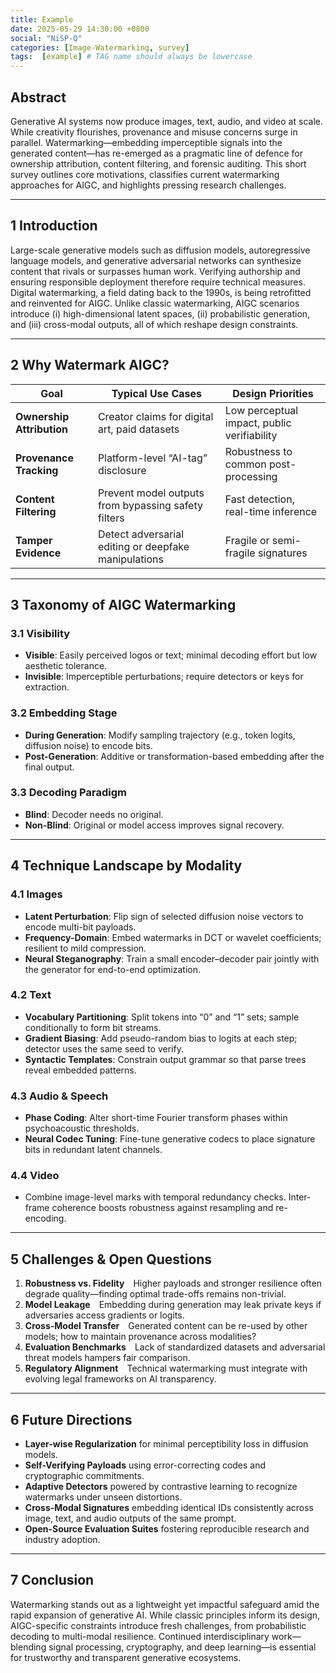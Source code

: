 ```yaml
---
title: Example
date: 2025-05-29 14:30:00 +0800
social: "NiSP-Q"
categories: [Image-Watermarking, survey]
tags:  [example] # TAG name should always be lowercase
---
```


## Abstract
Generative AI systems now produce images, text, audio, and video at scale. While creativity flourishes, provenance and misuse concerns surge in parallel. Watermarking—embedding imperceptible signals into the generated content—has re-emerged as a pragmatic line of defence for ownership attribution, content filtering, and forensic auditing. This short survey outlines core motivations, classifies current watermarking approaches for AIGC, and highlights pressing research challenges.

---

## 1 Introduction
Large-scale generative models such as diffusion models, autoregressive language models, and generative adversarial networks can synthesize content that rivals or surpasses human work. Verifying authorship and ensuring responsible deployment therefore require technical measures. Digital watermarking, a field dating back to the 1990s, is being retrofitted and reinvented for AIGC. Unlike classic watermarking, AIGC scenarios introduce (i) high-dimensional latent spaces, (ii) probabilistic generation, and (iii) cross-modal outputs, all of which reshape design constraints.

---

## 2 Why Watermark AIGC?

| Goal | Typical Use Cases | Design Priorities |
|------|------------------|-------------------|
| **Ownership Attribution** | Creator claims for digital art, paid datasets | Low perceptual impact, public verifiability |
| **Provenance Tracking** | Platform-level “AI-tag” disclosure | Robustness to common post-processing |
| **Content Filtering** | Prevent model outputs from bypassing safety filters | Fast detection, real-time inference |
| **Tamper Evidence** | Detect adversarial editing or deepfake manipulations | Fragile or semi-fragile signatures |

---

## 3 Taxonomy of AIGC Watermarking

### 3.1 Visibility
* **Visible**: Easily perceived logos or text; minimal decoding effort but low aesthetic tolerance.  
* **Invisible**: Imperceptible perturbations; require detectors or keys for extraction.

### 3.2 Embedding Stage
* **During Generation**: Modify sampling trajectory (e.g., token logits, diffusion noise) to encode bits.  
* **Post-Generation**: Additive or transformation-based embedding after the final output.

### 3.3 Decoding Paradigm
* **Blind**: Decoder needs no original.  
* **Non-Blind**: Original or model access improves signal recovery.

---

## 4 Technique Landscape by Modality

### 4.1 Images
* **Latent Perturbation**: Flip sign of selected diffusion noise vectors to encode multi-bit payloads.  
* **Frequency-Domain⁠**: Embed watermarks in DCT or wavelet coefficients; resilient to mild compression.  
* **Neural Steganography**: Train a small encoder–decoder pair jointly with the generator for end-to-end optimization.

### 4.2 Text
* **Vocabulary Partitioning**: Split tokens into “0” and “1” sets; sample conditionally to form bit streams.  
* **Gradient Biasing**: Add pseudo-random bias to logits at each step; detector uses the same seed to verify.  
* **Syntactic Templates**: Constrain output grammar so that parse trees reveal embedded patterns.

### 4.3 Audio & Speech
* **Phase Coding**: Alter short-time Fourier transform phases within psychoacoustic thresholds.  
* **Neural Codec Tuning**: Fine-tune generative codecs to place signature bits in redundant latent channels.

### 4.4 Video
* Combine image-level marks with temporal redundancy checks. Inter-frame coherence boosts robustness against resampling and re-encoding.

---

## 5 Challenges & Open Questions
1. **Robustness vs. Fidelity** Higher payloads and stronger resilience often degrade quality—finding optimal trade-offs remains non-trivial.  
2. **Model Leakage** Embedding during generation may leak private keys if adversaries access gradients or logits.  
3. **Cross-Model Transfer** Generated content can be re-used by other models; how to maintain provenance across modalities?  
4. **Evaluation Benchmarks** Lack of standardized datasets and adversarial threat models hampers fair comparison.  
5. **Regulatory Alignment** Technical watermarking must integrate with evolving legal frameworks on AI transparency.

---

## 6 Future Directions
* **Layer-wise Regularization** for minimal perceptibility loss in diffusion models.  
* **Self-Verifying Payloads** using error-correcting codes and cryptographic commitments.  
* **Adaptive Detectors** powered by contrastive learning to recognize watermarks under unseen distortions.  
* **Cross-Modal Signatures** embedding identical IDs consistently across image, text, and audio outputs of the same prompt.  
* **Open-Source Evaluation Suites** fostering reproducible research and industry adoption.

---

## 7 Conclusion
Watermarking stands out as a lightweight yet impactful safeguard amid the rapid expansion of generative AI. While classic principles inform its design, AIGC-specific constraints introduce fresh challenges, from probabilistic decoding to multi-modal resilience. Continued interdisciplinary work—blending signal processing, cryptography, and deep learning—is essential for trustworthy and transparent generative ecosystems.